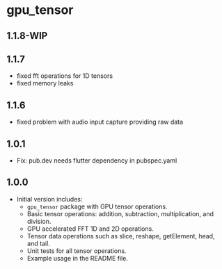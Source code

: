 # gpu_tensor

## 1.1.8-WIP

## 1.1.7

- fixed fft operations for 1D tensors
- fixed memory leaks

## 1.1.6

- fixed problem with audio input capture providing raw data

## 1.0.1

- Fix: pub.dev needs flutter dependency in pubspec.yaml

## 1.0.0

- Initial version includes:
  - `gpu_tensor` package with GPU tensor operations.
  - Basic tensor operations: addition, subtraction, multiplication, and division.
  - GPU accelerated FFT 1D and 2D operations.
  - Tensor data operations such as slice, reshape, getElement, head, and tail.
  - Unit tests for all tensor operations.
  - Example usage in the README file.

